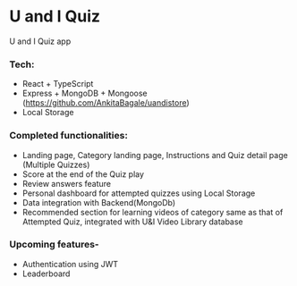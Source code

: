 # U and I Quiz

U and I Quiz app

### Tech:

- React + TypeScript
- Express + MongoDB + Mongoose (https://github.com/AnkitaBagale/uandistore)
- Local Storage

### Completed functionalities:

- Landing page, Category landing page, Instructions and Quiz detail page (Multiple Quizzes)
- Score at the end of the Quiz play
- Review answers feature
- Personal dashboard for attempted quizzes using Local Storage
- Data integration with Backend(MongoDb)
- Recommended section for learning videos of category same as that of Attempted Quiz, integrated with U&I Video Library database

### Upcoming features-

- Authentication using JWT
- Leaderboard
